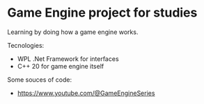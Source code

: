 # Game Engine project for studies

Learning by doing how a game engine works.

Tecnologies:
 - WPL .Net Framework for interfaces
 - C++ 20 for game engine itself

Some souces of code:
 - https://www.youtube.com/@GameEngineSeries